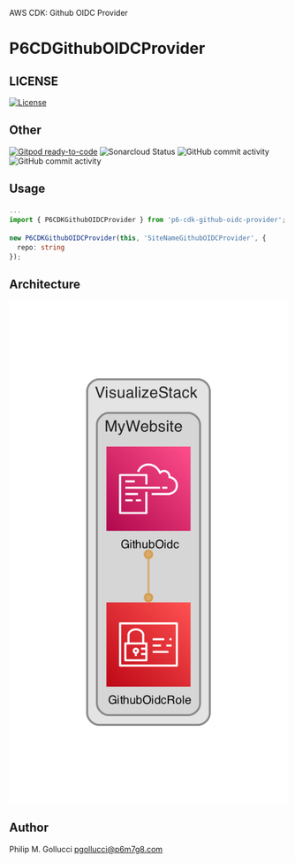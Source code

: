 AWS CDK: Github OIDC Provider

# P6CDGithubOIDCProvider

## LICENSE

[![License](https://img.shields.io/badge/License-Apache%202.0-yellowgreen.svg)](https://opensource.org/licenses/Apache-2.0)

## Other

[![Gitpod ready-to-code](https://img.shields.io/badge/Gitpod-ready--to--code-blue?logo=gitpod)](https://gitpod.io/#https://github.com/p6m7g8/p6-cdk-github-oidc-provider) ![Sonarcloud Status](https://sonarcloud.io/api/project_badges/measure?project=p6m78_p6-cdk-github-oidc-provider&metric=alert_status) ![GitHub commit activity](https://img.shields.io/github/commit-activity/y/p6m7g8/p6-cdk-github-oidc-provider) ![GitHub commit activity](https://img.shields.io/github/commit-activity/m/p6m7g8/p6-cdk-github-oidc-provider)

## Usage

```ts
...
import { P6CDKGithubOIDCProvider } from 'p6-cdk-github-oidc-provider';

new P6CDKGithubOIDCProvider(this, 'SiteNameGithubOIDCProvider', {
  repo: string
});
```

## Architecture

![./assets/diagram.png](./assets/diagram.png)

## Author

Philip M. Gollucci <pgollucci@p6m7g8.com>